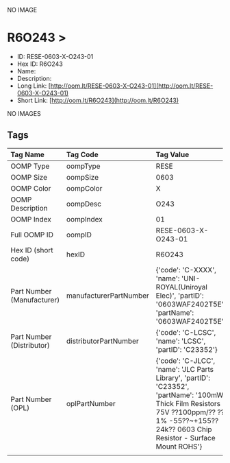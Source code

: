 


  
NO IMAGE  
# R6O243 > 

- ID: RESE-0603-X-O243-01
- Hex ID: R6O243
- Name: 
- Description: 
- Long Link: [http://oom.lt/RESE-0603-X-O243-01](http://oom.lt/RESE-0603-X-O243-01)
- Short Link: [http://oom.lt/R6O243](http://oom.lt/R6O243)
  
NO IMAGES  
## Tags
  

|Tag Name|Tag Code|Tag Value|
| :--- | :--- | :--- |
|OOMP Type|oompType|RESE|
|OOMP Size|oompSize|0603|
|OOMP Color|oompColor|X|
|OOMP Description|oompDesc|O243|
|OOMP Index|oompIndex|01|
|Full OOMP ID|oompID|RESE-0603-X-O243-01|
|Hex ID (short code)|hexID|R6O243|
|Part Number (Manufacturer)|manufacturerPartNumber|{'code': 'C-XXXX', 'name': 'UNI-ROYAL(Uniroyal Elec)', 'partID': '0603WAF2402T5E', 'partName': '0603WAF2402T5E'}|
|Part Number (Distributor)|distributorPartNumber|{'code': 'C-LCSC', 'name': 'LCSC', 'partID': 'C23352'}|
|Part Number (OPL)|oplPartNumber|{'code': 'C-JLCC', 'name': 'JLC Parts Library', 'partID': 'C23352', 'partName': '100mW Thick Film Resistors 75V ??100ppm/?? ??1% -55??~+155?? 24k?? 0603  Chip Resistor - Surface Mount ROHS'}|
||||
